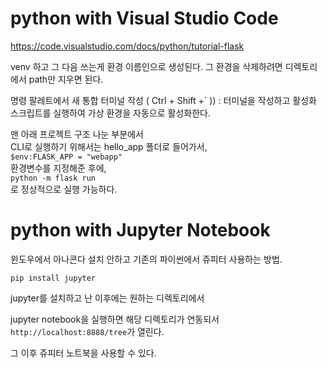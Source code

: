 # python with Visual Studio Code

https://code.visualstudio.com/docs/python/tutorial-flask

venv 하고 그 다음 쓰는게 환경 이름인으로 생성된다. 그 환경을 삭제하려면 디렉토리에서 path만 지우면 된다.

명령 팔레트에서 새 통합 터미널 작성 ( Ctrl + Shift +` )) : 터미널을 작성하고 활성화 스크립트를 실행하여 가상 환경을 자동으로 활성화한다.

맨 아래 프로젝트 구조 나눈 부분에서\
CLI로 실행하기 위해서는 hello_app 폴더로 들어가서, \
`$env:FLASK_APP = "webapp"`\
환경변수를 지정해준 후에, \
`python -m flask run`\
로 정상적으로 실행 가능하다.

# python with Jupyter Notebook

윈도우에서 아나콘다 설치 안하고 기존의 파이썬에서 쥬피터 사용하는 방법.

```
pip install jupyter
```

jupyter를 설치하고 난 이후에는 원하는 디렉토리에서

jupyter notebook을 실행하면 해당 디렉토리가 연동되서 `http://localhost:8888/tree`가 열린다.

그 이후 쥬피터 노트북을 사용할 수 있다.